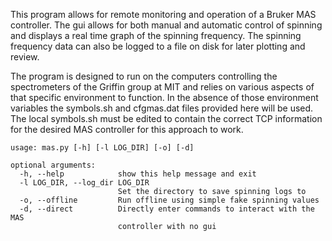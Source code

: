 This program allows for remote monitoring and operation of a Bruker MAS
controller. The gui allows for both manual and automatic control of spinning and
displays a real time graph of the spinning frequency. The spinning frequency
data can also be logged to a file on disk for later plotting and review.

The program is designed to run on the computers controlling the spectrometers of
the Griffin group at MIT and relies on various aspects of that specific
environment to function. In the absence of those environment variables the
symbols.sh and cfgmas.dat files provided here will be used. The local symbols.sh
must be edited to contain the correct TCP information for the desired MAS
controller for this approach to work.

```
usage: mas.py [-h] [-l LOG_DIR] [-o] [-d]

optional arguments:
  -h, --help            show this help message and exit
  -l LOG_DIR, --log_dir LOG_DIR
                        Set the directory to save spinning logs to
  -o, --offline         Run offline using simple fake spinning values
  -d, --direct          Directly enter commands to interact with the MAS
                        controller with no gui
```